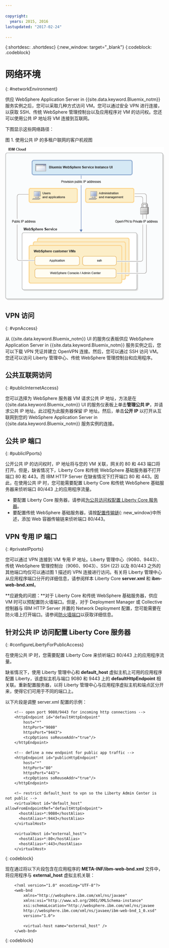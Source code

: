 ```yaml
---

copyright:
  years: 2015, 2016
lastupdated: "2017-02-24"

---
```


{:shortdesc: .shortdesc}
{:new_window: target="_blank"}
{:codeblock: .codeblock}

# 网络环境
{: #networkEnvironment}

供应 WebSphere Application Server in {{site.data.keyword.Bluemix_notm}} 服务实例之后，您可以采取几种方式访问 VM。您可以通过安全 VPN 进行连接，以获取 SSH、传统 WebSphere 管理控制台以及应用程序对 VM 的访问权。您还可以使用公共 IP 地址将 VM 连接到互联网。

下图显示这些网络路径：

图 1. 使用公共 IP 的多租户联网的客户机视图

![图 1. 使用公共 IP 的多租户联网的客户机视图](images/wasaas_multi_tenantPublicIP.gif)

## VPN 访问
{: #vpnAccess}

从 {{site.data.keyword.Bluemix_notm}} UI 的服务仪表板供应 WebSphere Application Server in {{site.data.keyword.Bluemix_notm}} 服务实例之后，您可以下载 VPN 凭证并建立 OpenVPN 连接。然后，您可以通过 SSH 访问 VM。您还可以访问 Liberty 管理中心、传统 WebSphere 管理控制台和应用程序。

## 公共互联网访问
{: #publicInternetAccess}

您可以选择为 WebSphere 服务器 VM 请求公共 IP 地址，方法是在 {{site.data.keyword.Bluemix_notm}} UI 的服务仪表板上单击**管理公共 IP**，并请求公共 IP 地址。此过程为此服务器保留 IP 地址。然后，单击**公开 IP** 以打开从互联网到您的 WebSphere Application Server in {{site.data.keyword.Bluemix_notm}} 服务实例的连接。

## 公共 IP 端口
{: #publicIPports}

公开公共 IP 的访问权时，IP 地址将与您的 VM 关联，网关的 80 和 443 端口将打开。但是，缺省情况下，Liberty Core 和传统 WebSphere 基础服务器不打开端口 80 和 443。而 IBM HTTP Server 在缺省情况下打开端口 80 和 443。因此，在使用公共 IP 时，您可能需要配置 Liberty Core 和传统 WebSphere 基础服务器来侦听端口 80/443 上的应用程序流量。
* 要配置 Liberty Core 服务器，请参阅[为公共访问权配置 Liberty Core 服务器](networkEnvironment.html#configureLibertyForPublicAccess)。
* 要配置传统 WebSphere 基础服务器，请按[配置传输链](http://www.ibm.com/support/knowledgecenter/SSEQTP_8.5.5//com.ibm.websphere.nd.doc/ae/trun_chain_transport.html){: new_window}中所述，添加 Web 容器传输链来侦听端口 80/443。

## VPN 专用 IP 端口
{: #privateIPports}

您可以通过 VPN 连接到 VM 专用 IP 地址。Liberty 管理中心（9080、9443）、传统 WebSphere 管理控制台（9060、9043）、SSH (22) 以及 80/443 之外的其他端口均仅可以通过图 1 描述的 VPN 连接进行访问。有关将 Liberty 管理中心从应用程序端口分开的详细信息，请参阅样本 Liberty Core **server.xml** 和 **ibm-web-bnd.xml**。

**应避免的问题：**对于 Liberty Core 和传统 WebSphere 基础服务器，供应 VM 时可以预配置防火墙端口。但是，对于 Deployment Manager 或 Collective 控制器与 IBM HTTP Server 并置的 Network Deployment 配置，您可能需要在防火墙上打开端口。请参阅[防火墙端口](systemAccess.html#firewall_ports)以获取详细信息。

## 针对公共 IP 访问配置 Liberty Core 服务器
{: #configureLibertyForPublicAccess}

在使用公共 IP 时，您需要配置 Liberty Core 来侦听端口 80/443 上的应用程序流量。

缺省情况下，使用 Liberty 管理中心和 **default_host** 虚拟主机上可用的应用程序配置 Liberty，该虚拟主机与端口 9080 和 9443 上的 **defaultHttpEndpoint** 相关联。重新配置服务器，以将 Liberty 管理中心与应用程序虚拟主机和端点区分开来，使得它们可用于不同的端口上。

以下片段是调整 server.xml 配置的示例：

```    
    <!-- open port 9080/9443 for incoming http connections -->
    <httpEndpoint id="defaultHttpEndpoint"
        host="*"
        httpPort="9080"
        httpsPort="9443">
        <tcpOptions soReuseAddr="true"/>
    </httpEndpoint>

    <!-- define a new endpoint for public app traffic -->
    <httpEndpoint id="publicHttpEndpoint"
        host="*"
        httpPort="80"
        httpsPort="443">
        <tcpOptions soReuseAddr="true"/>
    </httpEndpoint>

    <!– restrict default_host to vpn so the Liberty Admin Center is not public -->
    <virtualHost id="default_host" allowFromEndpointRef="defaultHttpEndpoint">
      <hostAlias>*:9080</hostAlias>
      <hostAlias>*:9443</hostAlias>
    </virtualHost>

    <virtualHost id="external_host">
      <hostAlias>*:80</hostAlias>
      <hostAlias>*:443</hostAlias>
    </virtualHost>
```
{: codeblock}

现在通过将以下片段包含在应用程序的 **META-INF/ibm-web-bnd.xml** 文件中，将应用程序与 **external_host** 虚拟主机关联：

```
    <?xml version="1.0" encoding="UTF-8"?>
    <web-bnd
        xmlns="http://websphere.ibm.com/xml/ns/javaee"
        xmlns:xsi="http://www.w3.org/2001/XMLSchema-instance"
        xsi:schemaLocation="http://websphere.ibm.com/xml/ns/javaee   
        http://websphere.ibm.com/xml/ns/javaee/ibm-web-bnd_1_0.xsd"
        version="1.0">

        <virtual-host name="external_host" />
    </web-bnd>
```
{: codeblock}
